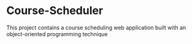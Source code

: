 # Course-Scheduler
This project contains a course scheduling web application built with an object-oriented programming technique
